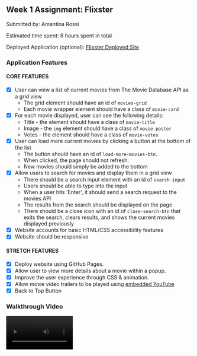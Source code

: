 ## Week 1 Assignment: Flixster

Submitted by: Amantina Rossi

Estimated time spent: 8 hours spent in total

Deployed Application (optional): [Flixster Deployed Site](https://amantinar.github.io/flixster_starter/)

### Application Features

#### CORE FEATURES

- [x] User can view a list of current movies from The Movie Database API as a grid view
  - The grid element should have an id of `movies-grid`
  - Each movie wrapper element should have a class of `movie-card`
- [x] For each movie displayed, user can see the following details:
  - Title - the element should have a class of `movie-title`
  - Image - the `img` element should have a class of `movie-poster`
  - Votes - the element should have a class of `movie-votes`
- [x] User can load more current movies by clicking a button at the bottom of the list
  - The button should have an id of `load-more-movies-btn`.
  - When clicked, the page should not refresh.
  - New movies should simply be added to the bottom
- [x] Allow users to search for movies and display them in a grid view
  - There should be a search input element with an id of `search-input`
  - Users should be able to type into the input
  - When a user hits 'Enter', it should send a search request to the movies API
  - The results from the search should be displayed on the page
  - There should be a close icon with an id of `close-search-btn` that exits the search, clears results, and shows the current movies displayed previously
- [x] Website accounts for basic HTML/CSS accessibility features
- [x] Website should be responsive

#### STRETCH FEATURES

- [x] Deploy website using GitHub Pages. 
- [x] Allow user to view more details about a movie within a popup.
- [x] Improve the user experience through CSS & animation.
- [x] Allow movie video trailers to be played using [embedded YouTube](https://support.google.com/youtube/answer/171780?hl=en)
- [x] Back to Top Button

### Walkthrough Video

<video src='https://www.youtube.com/watch?v=_lBQLgi70ns' width=180/>
`ADD_EMBEDDED_CODE_HERE`

### Reflection

* Did the topics discussed in your labs prepare you to complete the assignment? Be specific, which features in your weekly assignment did you feel unprepared to complete?

The labs greatly helped me to complete the project. Practicing with HTML and CSS on the personal website greatly aided my ability to create a clean UI. The practice with JavaScript on the report card lab was challenging but reinforced my ability to create a dynamic website. And the API practice with the Gif website was extremely useful because I knew the exact steps to fetch data from the API. Overall, the 3 labs from this week helped me feel completely prepared for this project. 

* If you had more time, what would you have done differently? Would you have added additional features? Changed the way your project responded to a particular event, etc.
  
If I had more time, I would love to explore the other API endpoints to fetch additional data to display on my website. For example, MovieDB has a get reviews and get recommendations endpoints that look really interesting. I also hope to learn more in the future about animations when a user scrolls on the page. I tried it out but didn't have time to fully understand and implement it. 

* Reflect on your project demo, what went well? Were there things that maybe didn't go as planned? Did you notice something that your peer did that you would like to try next time?

---Will update after demo

### Open-source libraries used

- Add any links to open-source libraries used in your project.

### Shout out

Give a shout out to somebody from your cohort that especially helped you during your project. This can be a fellow peer, instructor, TA, mentor, etc.
